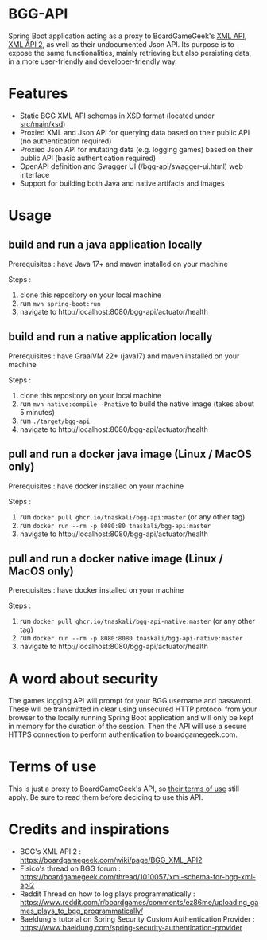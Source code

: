 # BGG-API

Spring Boot application acting as a proxy to
BoardGameGeek's [XML API](https://boardgamegeek.com/wiki/page/BGG_XML_API), [XML API 2](https://boardgamegeek.com/wiki/page/BGG_XML_API2),
as well as their undocumented Json API. Its purpose is to expose the same functionalities, mainly retrieving but also
persisting data, in a more user-friendly and developer-friendly way.

# Features

- Static BGG XML API schemas in XSD format (located under [src/main/xsd](src/main/xsd))
- Proxied XML and Json API for querying data based on their public API (no authentication required)
- Proxied Json API for mutating data (e.g. logging games) based on their public API (basic authentication required)
- OpenAPI definition and Swagger UI (/bgg-api/swagger-ui.html) web interface
- Support for building both Java and native artifacts and images

# Usage

## build and run a java application locally

Prerequisites : have Java 17+ and maven installed on your machine

Steps :

1. clone this repository on your local machine
2. run `mvn spring-boot:run`
3. navigate to http://localhost:8080/bgg-api/actuator/health

## build and run a native application locally

Prerequisites : have GraalVM 22+ (java17) and maven installed on your machine

Steps :

1. clone this repository on your local machine
2. run `mvn native:compile -Pnative` to build the native image (takes about 5 minutes)
3. run `./target/bgg-api`
4. navigate to http://localhost:8080/bgg-api/actuator/health

## pull and run a docker java image (Linux / MacOS only)

Prerequisites : have docker installed on your machine

Steps :

1. run `docker pull ghcr.io/tnaskali/bgg-api:master` (or any other tag)
2. run `docker run --rm -p 8080:80 tnaskali/bgg-api:master`
3. navigate to http://localhost:8080/bgg-api/actuator/health

## pull and run a docker native image (Linux / MacOS only)

Prerequisites : have docker installed on your machine

Steps :

1. run `docker pull ghcr.io/tnaskali/bgg-api-native:master` (or any other tag)
2. run `docker run --rm -p 8080:8080 tnaskali/bgg-api-native:master`
3. navigate to http://localhost:8080/bgg-api/actuator/health

# A word about security

The games logging API will prompt for your BGG username and password. These will be transmitted in clear using unsecured
HTTP protocol from your browser to the locally running Spring Boot application and will only be kept in memory for the
duration of the session. Then the API will use a secure HTTPS connection to perform authentication to boardgamegeek.com.

# Terms of use

This is just a proxy to BoardGameGeek's API, so
[their terms of use](https://boardgamegeek.com/wiki/page/XML_API_Terms_of_Use#) still apply. Be sure to read them
before deciding to use this API.

# Credits and inspirations

- BGG's XML API 2 : https://boardgamegeek.com/wiki/page/BGG_XML_API2
- Fisico's thread on BGG forum : https://boardgamegeek.com/thread/1010057/xml-schema-for-bgg-xml-api2
- Reddit Thread on how to log plays programmatically : https://www.reddit.com/r/boardgames/comments/ez86me/uploading_games_plays_to_bgg_programmatically/
- Baeldung's tutorial on Spring Security Custom Authentication Provider : https://www.baeldung.com/spring-security-authentication-provider
